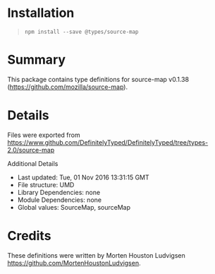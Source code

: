 # Installation
> `npm install --save @types/source-map`

# Summary
This package contains type definitions for source-map v0.1.38 (https://github.com/mozilla/source-map).

# Details
Files were exported from https://www.github.com/DefinitelyTyped/DefinitelyTyped/tree/types-2.0/source-map

Additional Details
 * Last updated: Tue, 01 Nov 2016 13:31:15 GMT
 * File structure: UMD
 * Library Dependencies: none
 * Module Dependencies: none
 * Global values: SourceMap, sourceMap

# Credits
These definitions were written by Morten Houston Ludvigsen <https://github.com/MortenHoustonLudvigsen>.
